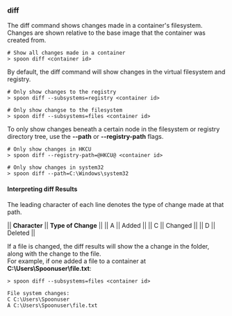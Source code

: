 ### diff

The diff command shows changes made in a container's filesystem. Changes are shown relative to the base image that the container was created from. 

	# Show all changes made in a container
	> spoon diff <container id>

By default, the diff command will show changes in the virtual filesystem and registry. 

	# Only show changes to the registry
	> spoon diff --subsystems=registry <container id>

	# Only show changse to the filesystem
	> spoon diff --subsystems=files <container id>

To only show changes beneath a certain node in the filesystem or registry directory tree, use the **--path** or **--registry-path** flags. 

	# Only show changes in HKCU
	> spoon diff --registry-path=@HKCU@ <container id>

	# Only show changes in system32
	> spoon diff --path=C:\Windows\system32

#### Interpreting diff Results

The leading character of each line denotes the type of change made at that path. 

|| **Character** || **Type of Change** ||
|| A || Added ||
|| C || Changed ||
|| D || Deleted ||

If a file is changed, the diff results will show the a change in the folder, along with the change to the file.  
For example, if one added a file to a container at **C:\Users\Spoonuser\file.txt**: 

	> spoon diff --subsystems=files <container id>

	File system changes:
	C C:\Users\Spoonuser
	A C:\Users\Spoonuser\file.txt